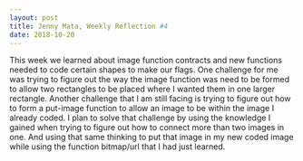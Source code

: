 ```yaml
---
layout: post
title: Jenny Mata, Weekly Reflection #4
date: 2018-10-20
---
```


This week we learned about image function contracts and new functions needed to code certain shapes to make our flags. One challenge for
me was trying to figure out the way the image function was need to be formed to allow two rectangles to be placed where I wanted them in
one larger rectangle. Another challenge that I am still facing is trying to figure out how to form a put-image function to allow an image 
to be within the image I already coded. I plan to solve that challenge by using the knowledge I gained when trying to figure out how to 
connect more than two images in one. And using that same thinking to put that image in my new coded image while using the function 
bitmap/url that I had just learned. 
